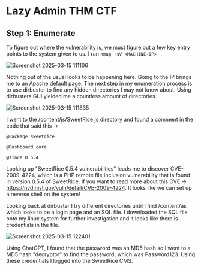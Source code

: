 # Lazy Admin THM CTF

## Step 1: Enumerate 

To figure out where the vulnerability is, we must figure out a few key entry points to the system given to us. I ran `nmap -sV <MACHINE-IP>`

![Screenshot 2025-03-15 111106](https://github.com/user-attachments/assets/432a9263-3e70-46ba-a078-25e49b2b8b23)

Nothing out of the usual looks to be happening here. Going to the IP brings me to an Apache default page. The next step in my enumeration process is to use dirbuster
to find any hidden directories I may not know about. Using dirbusters GUI yielded me a countless amount of directories.

![Screenshot 2025-03-15 111835](https://github.com/user-attachments/assets/04597788-6eeb-4433-95e2-f35b042429b6)

I went to the /content/js/SweetRice.js directory and found a comment in the code that said this -> 

`@Package sweetrice `

`@Dashboard core `

`@since 0.5.4`

Looking up "SweetRice 0.5.4 vulnerabilities" leads me to discover CVE-2009-4224, which is a PHP remote file inclusion vulnerability that is found in version 0.5.4
of SweetRice. If you want to read more about this CVE -> https://nvd.nist.gov/vuln/detail/CVE-2009-4224. It looks like we can set up a reverse shell on the system!

Looking back at dirbuster I try different directories until I find /content/as which looks to be a login page and an SQL file. I downloaded the SQL file onto my linux
system for further investigation and it looks like there is credentials in the file.

![Screenshot 2025-03-15 122401](https://github.com/user-attachments/assets/a8dfc199-4da9-469a-bf33-40cf225c7877)

Using ChatGPT, I found that the password was an MD5 hash so I went to a MD5 hash "decryptor" to find the password, which was Password123. Using these credentials I
logged into the SweetRice CMS.

